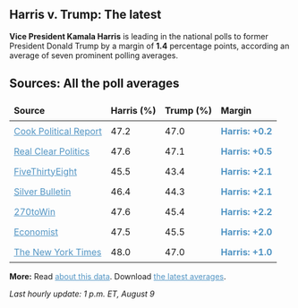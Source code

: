 
<style>
table {
    width: 100%;
    border-collapse: collapse;
}
table, th, td {
    border: 0px solid black;
}
a {
    color: #5194c3;
}
a:visited {
    color: #5194c3;
}
th, td {
    padding: 8px;
    text-align: left;
}
.markdown-body>*:last-child {
    display: none;
}
@media (max-width: 600px) {
    th, td {
        font-size: 12px;  /* Smaller font size on small screens */
    }
}
</style>

## Harris v. Trump: The latest
**Vice President Kamala Harris** is leading in the national polls to former President Donald Trump by a margin of **1.4** percentage points, according an average of seven prominent polling averages.

## Sources: All the poll averages

| Source               | Harris (%) | Trump (%) | Margin      |
|----------------------|------------|-----------|-------------|
| [Cook Political Report](#) | 47.2 | 47.0 | <span style='color: #5194C3; font-weight: bold;'><b style='color:#5194C3; font-weight: bold;'>Harris</b>: +0.2</span> |
| [Real Clear Politics](https://www.realclearpolling.com/polls/president/general/2024/trump-vs-harris) | 47.6 | 47.1 | <span style='color: #5194C3; font-weight: bold;'><b style='color:#5194C3; font-weight: bold;'>Harris</b>: +0.5</span> |
| [FiveThirtyEight](https://projects.fivethirtyeight.com/polls/president-general/2024/national/) | 45.5 | 43.4 | <span style='color: #5194C3; font-weight: bold;'><b style='color:#5194C3; font-weight: bold;'>Harris</b>: +2.1</span> |
| [Silver Bulletin](#) | 46.4 | 44.3 | <span style='color: #5194C3; font-weight: bold;'><b style='color:#5194C3; font-weight: bold;'>Harris</b>: +2.1</span> |
| [270toWin](https://www.270towin.com/2024-presidential-election-polls/) | 47.6 | 45.4 | <span style='color: #5194C3; font-weight: bold;'><b style='color:#5194C3; font-weight: bold;'>Harris</b>: +2.2</span> |
| [Economist](https://www.economist.com/interactive/us-2024-election/trump-harris-polls) | 47.5 | 45.5 | <span style='color: #5194C3; font-weight: bold;'><b style='color:#5194C3; font-weight: bold;'>Harris</b>: +2.0</span> |
| [The New York Times](https://www.nytimes.com/interactive/2024/us/elections/polls-president.html) | 48.0 | 47.0 | <span style='color: #5194C3; font-weight: bold;'><b style='color:#5194C3; font-weight: bold;'>Harris</b>: +1.0</span> |


**More:** Read [about this data](https://github.com/stiles/polls). Download [the latest averages](https://stilesdata.com/polling/harris_trump/polls_avg/avgs/averages_trend.json). 

 *Last hourly update: 1 p.m. ET, August 9*